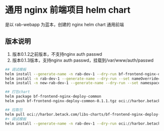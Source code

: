 # 通用 nginx 前端项目 helm chart

是以 rab-webapp 为蓝本，创建的 nginx helm chart 通用前端

## 版本说明

1. 版本0.1.2之前版本，不支持nginx auth passwd
2. 版本0.1.3版本，支持nginx auth passwd，挂载到/var/www/auth/passwd 


```bash
## 调试模板
helm install --generate-name -n rab-dev-1 --dry-run bf-frontend-nginx-deploy-common
helm install -n rab-dev-1 --generate-name --dry-run --set nameOverride=rab-webapp bf-frontend-nginx-deploy-common
helm install -n new-rab-dev-1 --generate-name --dry-run --set namespacePrefix=new-rab,nameOverride=rab-webapp bf-frontend-nginx-deploy-common

## 打包chart
helm package bf-frontend-nginx-deploy-common
helm push bf-frontend-nginx-deploy-common-0.1.1.tgz oci://harbor.betack.com/libs-charts

## 拉取包
helm pull oci://harbor.betack.com/libs-charts/bf-frontend-nginx-deploy-common --version 0.1.1
#+ 调试模板
helm install --generate-name -n rab-dev-1 --dry-run oci://harbor.betack.com/libs-charts/bf-frontend-nginx-deploy-common --version 0.1.1
```

